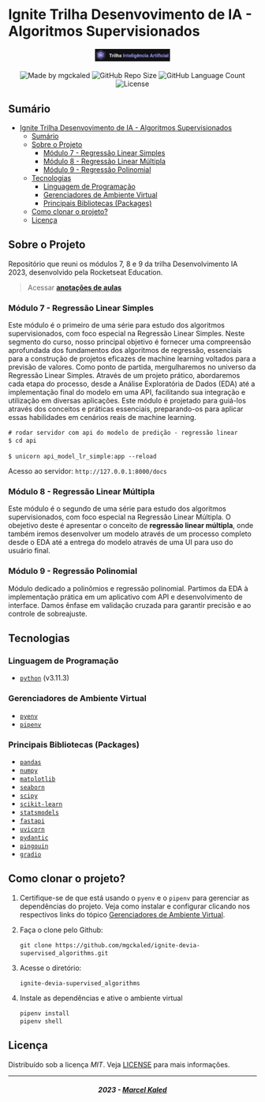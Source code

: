 <!-- markdownlint-disable MD033 -->

# Ignite Trilha Desenvovimento de IA - Algoritmos Supervisionados

<div align="center">
   <img alt="logo trilha" src=".github/assets/trilha-rs.png" width="30%"/>
</div>

<br>

<div align="center">
  <img alt="Made by mgckaled" src="https://img.shields.io/badge/made%20by-mgckaled-darkblue">
  <img alt="GitHub Repo Size" src="https://img.shields.io/github/repo-size/mgckaled/ignite-devia-supervised_algorithms">
  <img alt="GitHub Language Count" src="https://img.shields.io/github/languages/count/mgckaled/ignite-devia-supervised_algorithms">
  <img alt="License" src="https://img.shields.io/static/v1?label=license&message=MIT&color=49AA26&labelColor=000000">
</div>

## Sumário

- [Ignite Trilha Desenvovimento de IA - Algoritmos Supervisionados](#ignite-trilha-desenvovimento-de-ia---algoritmos-supervisionados)
  - [Sumário](#sumário)
  - [Sobre o Projeto](#sobre-o-projeto)
    - [Módulo 7 - Regressão Linear Simples](#módulo-7---regressão-linear-simples)
    - [Módulo 8 - Regressão Linear Múltipla](#módulo-8---regressão-linear-múltipla)
    - [Módulo 9 - Regressão Polinomial](#módulo-9---regressão-polinomial)
  - [Tecnologias](#tecnologias)
    - [Linguagem de Programação](#linguagem-de-programação)
    - [Gerenciadores de Ambiente Virtual](#gerenciadores-de-ambiente-virtual)
    - [Principais Bibliotecas (Packages)](#principais-bibliotecas-packages)
  - [Como clonar o projeto?](#como-clonar-o-projeto)
  - [Licença](#licença)

## Sobre o Projeto

Repositório que reuni os módulos 7, 8 e 9 da trilha Desenvolvimento IA 2023, desenvolvido pela Rocketseat Education.

> Acessar [**anotações de aulas**](/.github/docs/notes.md)

### Módulo 7 - Regressão Linear Simples

Este módulo é o primeiro de uma série para estudo dos algoritmos supervisionados, com foco especial na Regressão Linear Simples. Neste segmento do curso, nosso principal objetivo é fornecer uma compreensão aprofundada dos fundamentos dos algoritmos de regressão, essenciais para a construção de projetos eficazes de machine learning voltados para a previsão de valores. Como ponto de partida, mergulharemos no universo da Regressão Linear Simples. Através de um projeto prático, abordaremos cada etapa do processo, desde a Análise Exploratória de Dados (EDA) até a implementação final do modelo em uma API, facilitando sua integração e utilização em diversas aplicações. Este módulo é projetado para guiá-los através dos conceitos e práticas essenciais, preparando-os para aplicar essas habilidades em cenários reais de machine learning.

```shell
# rodar servidor com api do modelo de predição - regressão linear 
$ cd api

$ unicorn api_model_lr_simple:app --reload
```

Acesso ao servidor: `http://127.0.0.1:8000/docs`

### Módulo 8 - Regressão Linear Múltipla

Este módulo é o segundo de uma série para estudo dos algoritmos supervisionados, com foco especial na Regressão Linear Múltipla. O obejetivo deste é apresentar o conceito de **regressão linear múltipla**, onde também iremos desenvolver um modelo através de um processo completo desde o EDA até a entrega do modelo através de uma UI para uso do usuário final.

### Módulo 9 - Regressão Polinomial

Módulo dedicado a polinômios e regressão polinomial. Partimos da EDA à implementação prática em um aplicativo com API e desenvolvimento de interface. Damos ênfase em validação cruzada para garantir precisão e ao controle de sobreajuste.

## Tecnologias

### Linguagem de Programação

- [`python`](https://www.python.org/) (v3.11.3)

### Gerenciadores de Ambiente Virtual

- [`pyenv`](https://github.com/pyenv/pyenv)
- [`pipenv`](https://pipenv.pypa.io/en/latest/)

### Principais Bibliotecas (Packages)

- [`pandas`](https://pandas.pydata.org/)
- [`numpy`](https://numpy.org/)
- [`matplotlib`](https://matplotlib.org/)
- [`seaborn`](https://seaborn.pydata.org/)
- [`scipy`](https://scipy.org/)
- [`scikit-learn`](https://scikit-learn.org/stable/)
- [`statsmodels`](https://www.statsmodels.org/stable/index.html)
- [`fastapi`](https://fastapi.tiangolo.com/)
- [`uvicorn`](https://www.uvicorn.org/)
- [`pydantic`](https://docs.pydantic.dev/latest/)
- [`pingouin`](https://pingouin-stats.org/build/html/index.html)
- [`gradio`](https://www.gradio.app/)

## Como clonar o projeto?

1. Certifique-se de que está usando o `pyenv` e o `pipenv` para gerenciar as dependências do projeto. Veja como instalar e configurar clicando nos respectivos links do tópico [Gerenciadores de Ambiente Virtual](#gerenciadores-de-ambiente-virtual).

2. Faça o clone pelo Github:

    ```shell
    git clone https://github.com/mgckaled/ignite-devia-supervised_algorithms.git
    ```

3. Acesse o diretório:

    ```shell
    ignite-devia-supervised_algorithms
    ```

4. Instale as dependências e ative o ambiente virtual

    ```shell
    pipenv install
    pipenv shell
    ```

## Licença

Distribuído sob a licença *MIT*. Veja [LICENSE](LICENSE) para mais informações.

---

<h5 align="center">
  2023 - <a href="https://github.com/mgckaled/">Marcel Kaled</a>
</h5>

